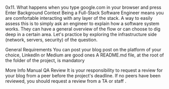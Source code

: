 0x11. What happens when you type google.com in your browser and press Enter
Background Context
Being a Full-Stack Software Engineer means you are comfortable interacting with any layer of the stack. A way to easily assess this is to simply ask an engineer to explain how a software system works. They can have a general overview of the flow or can choose to dig deep in a certain area. Let's practice by exploring the infrastructure side (network, servers, security) of the question.

General Requirements
You can post your blog post on the platform of your choice, LinkedIn or Medium are good ones A README.md file, at the root of the folder of the project, is mandatory

More Info Manual QA Review It is your responsibility to request a review for your blog from a peer before the project's deadline. If no peers have been reviewed, you should request a review from a TA or staff .
